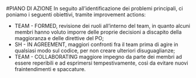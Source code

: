 #PIANO DI AZIONE
In seguito all’identificazione dei problemi principali, ci poniamo i seguenti obiettivi, tramite improvement actions:
* TEAM - FORMED, revisione dei ruoli all’interno del team, in quanto alcuni membri hanno voluto imporre delle proprie decisioni a discapito della maggioranza e delle direttive del PO;
* SH - IN AGREEMENT, maggiori confronti fra il team prima di agire in qualsiasi modo sul codice, per non creare ulteriori disuguaglianze;
* TEAM - COLLABORATING  maggiore impegno da parte dei membri ad essere reperibili e ad esprimersi tempestivamente, così da evitare nuovi fraintendimenti e spaccature.
